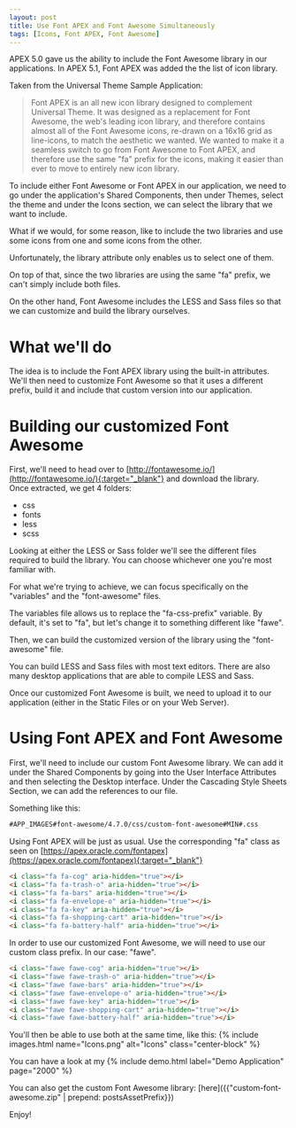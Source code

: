 ```yaml
---
layout: post
title: Use Font APEX and Font Awesome Simultaneously
tags: [Icons, Font APEX, Font Awesome]
---
```


APEX 5.0 gave us the ability to include the Font Awesome library in our applications. In APEX 5.1, Font APEX was added the the list of icon library.

Taken from the Universal Theme Sample Application:

> Font APEX is an all new icon library designed to complement Universal Theme. It was designed as a replacement for Font Awesome, the web's leading icon library, and therefore contains almost all of the Font Awesome icons, re-drawn on a 16x16 grid as line-icons, to match the aesthetic we wanted. We wanted to make it a seamless switch to go from Font Awesome to Font APEX, and therefore use the same "fa" prefix for the icons, making it easier than ever to move to entirely new icon library.

To include either Font Awesome or Font APEX in our application, we need to go under the application's Shared Components, then under Themes, select the theme and under the Icons section, we can select the library that we want to include.

What if we would, for some reason, like to include the two libraries and use some icons from one and some icons from the other.

Unfortunately, the library attribute only enables us to select one of them.

On top of that, since the two libraries are using the same "fa" prefix, we can't simply include both files.

On the other hand, Font Awesome includes the LESS and Sass files so that we can customize and build the library ourselves.

# What we'll do
The idea is to include the Font APEX library using the built-in attributes. We'll then need to customize Font Awesome so that it uses a different prefix, build it and include that custom version into our application.

# Building our customized Font Awesome
First, we'll need to head over to [http://fontawesome.io/](http://fontawesome.io/){:target="_blank"} and download the library.  
Once extracted, we get 4 folders:
- css
- fonts
- less 
- scss

Looking at either the LESS or Sass folder we'll see the different files required to build the library. You can choose whichever one you're most familiar with.

For what we're trying to achieve, we can focus specifically on the "variables" and the "font-awesome" files.

The variables file allows us to replace the "fa-css-prefix" variable.
By default, it's set to "fa", but let's change it to something different like "fawe".

Then, we can build the customized version of the library using the "font-awesome" file.

You can build LESS and Sass files with most text editors. There are also many desktop applications that are able to compile LESS and Sass.

Once our customized Font Awesome is built, we need to upload it to our application (either in the Static Files or on your Web Server).

# Using Font APEX and Font Awesome
First, we'll need to include our custom Font Awesome library. We can add it under the Shared Components by going into the User Interface Attributes and then selecting the Desktop interface. Under the Cascading Style Sheets Section, we can add the references to our file. 

Something like this:
```html
#APP_IMAGES#font-awesome/4.7.0/css/custom-font-awesome#MIN#.css
```

Using Font APEX will be just as usual. Use the corresponding "fa" class as seen on [https://apex.oracle.com/fontapex](https://apex.oracle.com/fontapex){:target="_blank"}

```html
<i class="fa fa-cog" aria-hidden="true"></i>
<i class="fa fa-trash-o" aria-hidden="true"></i>
<i class="fa fa-bars" aria-hidden="true"></i>
<i class="fa fa-envelope-o" aria-hidden="true"></i>
<i class="fa fa-key" aria-hidden="true"></i>
<i class="fa fa-shopping-cart" aria-hidden="true"></i>
<i class="fa fa-battery-half" aria-hidden="true"></i>
```

In order to use our customized Font Awesome, we will need to use our custom class prefix. In our case: "fawe".  
```html
<i class="fawe fawe-cog" aria-hidden="true"></i>
<i class="fawe fawe-trash-o" aria-hidden="true"></i>
<i class="fawe fawe-bars" aria-hidden="true"></i>
<i class="fawe fawe-envelope-o" aria-hidden="true"></i>
<i class="fawe fawe-key" aria-hidden="true"></i>
<i class="fawe fawe-shopping-cart" aria-hidden="true"></i>
<i class="fawe fawe-battery-half" aria-hidden="true"></i>
```

You'll then be able to use both at the same time, like this:
{% include images.html name="Icons.png" alt="Icons" class="center-block" %}

You can have a look at my {% include demo.html label="Demo Application" page="2000" %}

You can also get the custom Font Awesome library: [here]({{"custom-font-awesome.zip" | prepend: postsAssetPrefix}})

Enjoy!